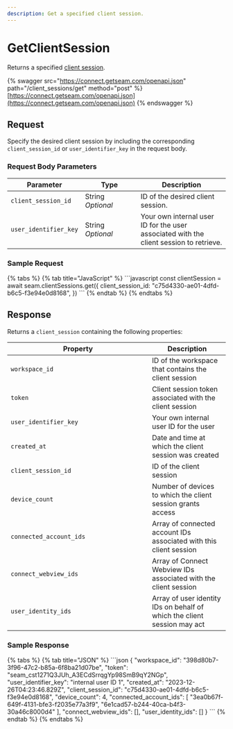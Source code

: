 ```yaml
---
description: Get a specified client session.
---
```


# GetClientSession

Returns a specified [client session](../../core-concepts/authentication/client-session-tokens/).

{% swagger src="https://connect.getseam.com/openapi.json" path="/client_sessions/get" method="post" %}
[https://connect.getseam.com/openapi.json](https://connect.getseam.com/openapi.json)
{% endswagger %}

## Request

Specify the desired client session by including the corresponding `client_session_id` or `user_identifier_key` in the request body.

### Request Body Parameters

<table><thead><tr><th>Parameter</th><th width="112.33333333333331">Type</th><th>Description</th></tr></thead><tbody>

<tr><td><code>client_session_id</code></td><td>String<br><em>Optional</em></td><td>ID of the desired client session.</td></tr>

<tr><td><code>user_identifier_key</code></td><td>String<br><em>Optional</em></td><td>Your own internal user ID for the user associated with the client session to retrieve.</td></tr>

</tbody></table>

### Sample Request

{% tabs %}
{% tab title="JavaScript" %}
\`\`\`javascript
const clientSession = await seam.clientSessions.get({
    client_session_id: &#34;c75d4330-ae01-4dfd-b6c5-f3e94e0d8168&#34;,
  })
\`\`\`
{% endtab %}
{% endtabs %}

## Response

Returns a `client_session` containing the following properties:

<table><thead><tr><th width="310">Property</th><th>Description</th></tr></thead><tbody>

<tr><td><code>workspace_id</code></td><td>ID of the workspace that contains the client session</td></tr>

<tr><td><code>token</code></td><td>Client session token associated with the client session</td></tr>

<tr><td><code>user_identifier_key</code></td><td>Your own internal user ID for the user</td></tr>

<tr><td><code>created_at</code></td><td>Date and time at which the client session was created</td></tr>

<tr><td><code>client_session_id</code></td><td>ID of the client session</td></tr>

<tr><td><code>device_count</code></td><td>Number of devices to which the client session grants access</td></tr>

<tr><td><code>connected_account_ids</code></td><td>Array of connected account IDs associated with this client session</td></tr>

<tr><td><code>connect_webview_ids</code></td><td>Array of Connect Webview IDs associated with the client session</td></tr>

<tr><td><code>user_identity_ids</code></td><td>Array of user identity IDs on behalf of which the client session may act</td></tr>

</tbody></table>

### Sample Response

{% tabs %}
{% tab title="JSON" %}
\`\`\`json
{
    &#34;workspace_id&#34;: &#34;398d80b7-3f96-47c2-b85a-6f8ba21d07be&#34;,
    &#34;token&#34;: &#34;seam_cst1271Q3JUh_A3ECdSrrqgYp98SmB9qY2NGp&#34;,
    &#34;user_identifier_key&#34;: &#34;internal user ID 1&#34;,
    &#34;created_at&#34;: &#34;2023-12-26T04:23:46.829Z&#34;,
    &#34;client_session_id&#34;: &#34;c75d4330-ae01-4dfd-b6c5-f3e94e0d8168&#34;,
    &#34;device_count&#34;: 4,
    &#34;connected_account_ids&#34;: [
      &#34;3ea0b67f-649f-4131-bfe3-f2035e77a3f9&#34;,
      &#34;6e1cad57-b244-40ca-b4f3-30a46c8000d4&#34;
    ],
    &#34;connect_webview_ids&#34;: [],
    &#34;user_identity_ids&#34;: []
  }
\`\`\`
{% endtab %}
{% endtabs %}
